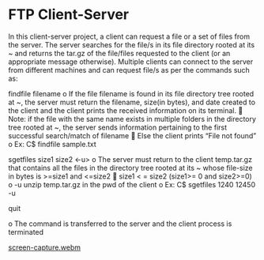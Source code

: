 # FTP Client-Server

In this client-server project, a client can request a file or a set of files from the server. The 
server searches for the file/s in its file directory rooted at its ~ and returns the tar.gz of the 
file/files requested to the client (or an appropriate message otherwise). Multiple clients can 
connect to the server from different machines and can request file/s as per the commands such as:

findfile filename
o If the file filename is found in its file directory tree rooted at ~, the server must 
return the filename, size(in bytes), and date created to the client and the 
client prints the received information on its terminal. 
 Note: if the file with the same name exists in multiple folders in the 
directory tree rooted at ~, the server sends information pertaining to 
the first successful search/match of filename
 Else the client prints “File not found” 
o Ex: C$ findfile sample.txt

sgetfiles size1 size2 <-u> 
o The server must return to the client temp.tar.gz that contains all the files in 
the directory tree rooted at its ~ whose file-size in bytes is >=size1 and <=size2 
 size1 < = size2 (size1>= 0 and size2>=0) 
o -u unzip temp.tar.gz in the pwd of the client 
o Ex: C$ sgetfiles 1240 12450 -u

quit 

o The command is transferred to the server and the client process is terminated


[screen-capture.webm](https://user-images.githubusercontent.com/70006863/234746255-745a3a51-1222-4f27-ba87-43fe98d9c064.webm)
